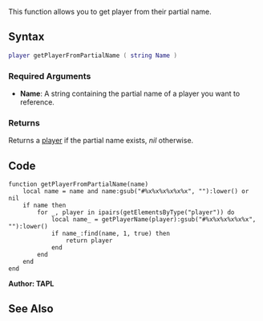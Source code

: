 This function allows you to get player from their partial name.

Syntax
------

``` lua
player getPlayerFromPartialName ( string Name )
```

### Required Arguments

-   **Name**: A string containing the partial name of a player you want to reference.

### Returns

Returns a [player](/player.md "wikilink") if the partial name exists, *nil* otherwise.

Code
----

    function getPlayerFromPartialName(name)
        local name = name and name:gsub("#%x%x%x%x%x%x", ""):lower() or nil
        if name then
            for _, player in ipairs(getElementsByType("player")) do
                local name_ = getPlayerName(player):gsub("#%x%x%x%x%x%x", ""):lower()
                if name_:find(name, 1, true) then
                    return player
                end
            end
        end
    end

**Author: TAPL**

See Also
--------
